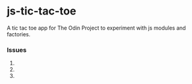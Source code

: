 # js-tic-tac-toe

A tic tac toe app for The Odin Project to experiment with js modules and factories.

### Issues

1.
1.
1.
